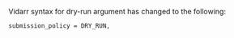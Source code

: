 Vidarr syntax for dry-run argument has changed to the following:
```
submission_policy = DRY_RUN,
``` 
